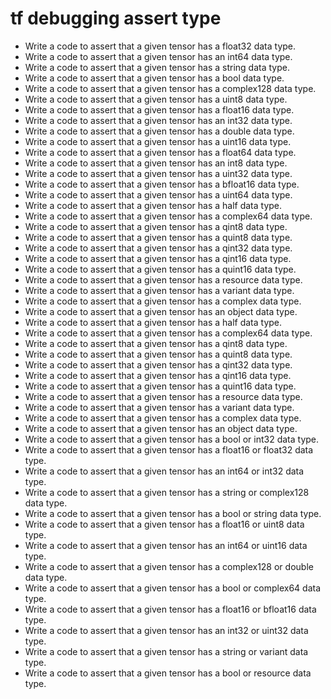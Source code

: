 # tf debugging assert type

- Write a code to assert that a given tensor has a float32 data type.
- Write a code to assert that a given tensor has an int64 data type.
- Write a code to assert that a given tensor has a string data type.
- Write a code to assert that a given tensor has a bool data type.
- Write a code to assert that a given tensor has a complex128 data type.
- Write a code to assert that a given tensor has a uint8 data type.
- Write a code to assert that a given tensor has a float16 data type.
- Write a code to assert that a given tensor has an int32 data type.
- Write a code to assert that a given tensor has a double data type.
- Write a code to assert that a given tensor has a uint16 data type.
- Write a code to assert that a given tensor has a float64 data type.
- Write a code to assert that a given tensor has an int8 data type.
- Write a code to assert that a given tensor has a uint32 data type.
- Write a code to assert that a given tensor has a bfloat16 data type.
- Write a code to assert that a given tensor has a uint64 data type.
- Write a code to assert that a given tensor has a half data type.
- Write a code to assert that a given tensor has a complex64 data type.
- Write a code to assert that a given tensor has a qint8 data type.
- Write a code to assert that a given tensor has a quint8 data type.
- Write a code to assert that a given tensor has a qint32 data type.
- Write a code to assert that a given tensor has a qint16 data type.
- Write a code to assert that a given tensor has a quint16 data type.
- Write a code to assert that a given tensor has a resource data type.
- Write a code to assert that a given tensor has a variant data type.
- Write a code to assert that a given tensor has a complex data type.
- Write a code to assert that a given tensor has an object data type.
- Write a code to assert that a given tensor has a half data type.
- Write a code to assert that a given tensor has a complex64 data type.
- Write a code to assert that a given tensor has a qint8 data type.
- Write a code to assert that a given tensor has a quint8 data type.
- Write a code to assert that a given tensor has a qint32 data type.
- Write a code to assert that a given tensor has a qint16 data type.
- Write a code to assert that a given tensor has a quint16 data type.
- Write a code to assert that a given tensor has a resource data type.
- Write a code to assert that a given tensor has a variant data type.
- Write a code to assert that a given tensor has a complex data type.
- Write a code to assert that a given tensor has an object data type.
- Write a code to assert that a given tensor has a bool or int32 data type.
- Write a code to assert that a given tensor has a float16 or float32 data type.
- Write a code to assert that a given tensor has an int64 or int32 data type.
- Write a code to assert that a given tensor has a string or complex128 data type.
- Write a code to assert that a given tensor has a bool or string data type.
- Write a code to assert that a given tensor has a float16 or uint8 data type.
- Write a code to assert that a given tensor has an int64 or uint16 data type.
- Write a code to assert that a given tensor has a complex128 or double data type.
- Write a code to assert that a given tensor has a bool or complex64 data type.
- Write a code to assert that a given tensor has a float16 or bfloat16 data type.
- Write a code to assert that a given tensor has an int32 or uint32 data type.
- Write a code to assert that a given tensor has a string or variant data type.
- Write a code to assert that a given tensor has a bool or resource data type.